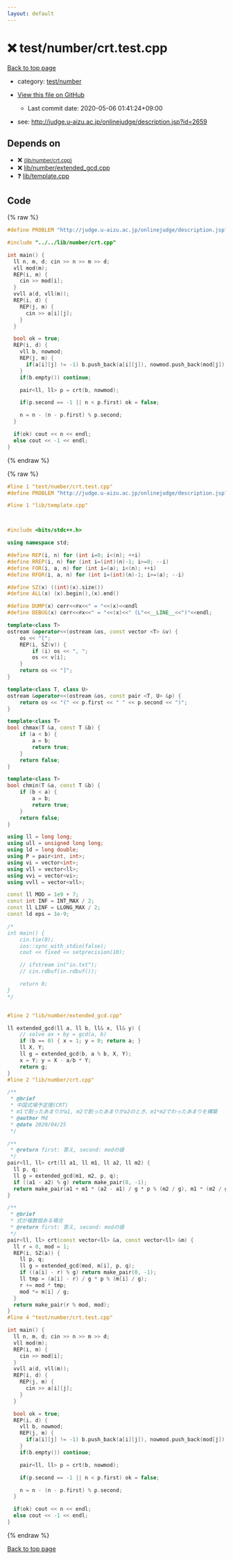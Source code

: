 ```yaml
---
layout: default
---
```


<!-- mathjax config similar to math.stackexchange -->
<script type="text/javascript" async
  src="https://cdnjs.cloudflare.com/ajax/libs/mathjax/2.7.5/MathJax.js?config=TeX-MML-AM_CHTML">
</script>
<script type="text/x-mathjax-config">
  MathJax.Hub.Config({
    TeX: { equationNumbers: { autoNumber: "AMS" }},
    tex2jax: {
      inlineMath: [ ['$','$'] ],
      processEscapes: true
    },
    "HTML-CSS": { matchFontHeight: false },
    displayAlign: "left",
    displayIndent: "2em"
  });
</script>

<script type="text/javascript" src="https://cdnjs.cloudflare.com/ajax/libs/jquery/3.4.1/jquery.min.js"></script>
<script src="https://cdn.jsdelivr.net/npm/jquery-balloon-js@1.1.2/jquery.balloon.min.js" integrity="sha256-ZEYs9VrgAeNuPvs15E39OsyOJaIkXEEt10fzxJ20+2I=" crossorigin="anonymous"></script>
<script type="text/javascript" src="../../../assets/js/copy-button.js"></script>
<link rel="stylesheet" href="../../../assets/css/copy-button.css" />


# :x: test/number/crt.test.cpp

<a href="../../../index.html">Back to top page</a>

* category: <a href="../../../index.html#27c49c4e5cc6f85fad5dbff6f8f0ef1b">test/number</a>
* <a href="{{ site.github.repository_url }}/blob/master/test/number/crt.test.cpp">View this file on GitHub</a>
    - Last commit date: 2020-05-06 01:41:24+09:00


* see: <a href="http://judge.u-aizu.ac.jp/onlinejudge/description.jsp?id=2659">http://judge.u-aizu.ac.jp/onlinejudge/description.jsp?id=2659</a>


## Depends on

* :x: <a href="../../../library/lib/number/crt.cpp.html"> <small>(lib/number/crt.cpp)</small></a>
* :x: <a href="../../../library/lib/number/extended_gcd.cpp.html">lib/number/extended_gcd.cpp</a>
* :question: <a href="../../../library/lib/template.cpp.html">lib/template.cpp</a>


## Code

<a id="unbundled"></a>
{% raw %}
```cpp
#define PROBLEM "http://judge.u-aizu.ac.jp/onlinejudge/description.jsp?id=2659"

#include "../../lib/number/crt.cpp"

int main() {
  ll n, m, d; cin >> n >> m >> d;
  vll mod(m);
  REP(i, m) {
    cin >> mod[i];
  }
  vvll a(d, vll(m));
  REP(i, d) {
    REP(j, m) {
      cin >> a[i][j];
    }
  }

  bool ok = true;
  REP(i, d) {
    vll b, nowmod;
    REP(j, m) {
      if(a[i][j] != -1) b.push_back(a[i][j]), nowmod.push_back(mod[j]);
    }
    if(b.empty()) continue;

    pair<ll, ll> p = crt(b, nowmod);

    if(p.second == -1 || n < p.first) ok = false;

    n = n - (n - p.first) % p.second;
  }

  if(ok) cout << n << endl;
  else cout << -1 << endl;
}
```
{% endraw %}

<a id="bundled"></a>
{% raw %}
```cpp
#line 1 "test/number/crt.test.cpp"
#define PROBLEM "http://judge.u-aizu.ac.jp/onlinejudge/description.jsp?id=2659"

#line 1 "lib/template.cpp"



#include <bits/stdc++.h>

using namespace std;

#define REP(i, n) for (int i=0; i<(n); ++i)
#define RREP(i, n) for (int i=(int)(n)-1; i>=0; --i)
#define FOR(i, a, n) for (int i=(a); i<(n); ++i)
#define RFOR(i, a, n) for (int i=(int)(n)-1; i>=(a); --i)

#define SZ(x) ((int)(x).size())
#define ALL(x) (x).begin(),(x).end()

#define DUMP(x) cerr<<#x<<" = "<<(x)<<endl
#define DEBUG(x) cerr<<#x<<" = "<<(x)<<" (L"<<__LINE__<<")"<<endl;

template<class T>
ostream &operator<<(ostream &os, const vector <T> &v) {
    os << "[";
    REP(i, SZ(v)) {
        if (i) os << ", ";
        os << v[i];
    }
    return os << "]";
}

template<class T, class U>
ostream &operator<<(ostream &os, const pair <T, U> &p) {
    return os << "(" << p.first << " " << p.second << ")";
}

template<class T>
bool chmax(T &a, const T &b) {
    if (a < b) {
        a = b;
        return true;
    }
    return false;
}

template<class T>
bool chmin(T &a, const T &b) {
    if (b < a) {
        a = b;
        return true;
    }
    return false;
}

using ll = long long;
using ull = unsigned long long;
using ld = long double;
using P = pair<int, int>;
using vi = vector<int>;
using vll = vector<ll>;
using vvi = vector<vi>;
using vvll = vector<vll>;

const ll MOD = 1e9 + 7;
const int INF = INT_MAX / 2;
const ll LINF = LLONG_MAX / 2;
const ld eps = 1e-9;

/*
int main() {
    cin.tie(0);
    ios::sync_with_stdio(false);
    cout << fixed << setprecision(10);

    // ifstream in("in.txt");
    // cin.rdbuf(in.rdbuf());

    return 0;
}
*/


#line 2 "lib/number/extended_gcd.cpp"

ll extended_gcd(ll a, ll b, ll& x, ll& y) {
    // solve ax + by = gcd(a, b)
    if (b == 0) { x = 1; y = 0; return a; }
    ll X, Y;
    ll g = extended_gcd(b, a % b, X, Y);
    x = Y; y = X - a/b * Y;
    return g;
}
#line 2 "lib/number/crt.cpp"

/**
 * @brief
 * 中国式場予定理(CRT)
 * m1で割ったあまりがa1, m2で割ったあまりがa2のとき、m1*m2でわったあまりを構築
 * @author Md
 * @date 2020/04/25
 */

/**
 * @return first: 答え, second: modの値
 */
pair<ll, ll> crt(ll a1, ll m1, ll a2, ll m2) {
  ll p, q;
  ll g = extended_gcd(m1, m2, p, q);
  if ((a1 - a2) % g) return make_pair(0, -1);
  return make_pair(a1 + m1 * (a2 - a1) / g * p % (m2 / g), m1 * (m2 / g));
}

/**
 * @brief
 * 式が複数個ある場合
 * @return first: 答え, second: modの値
 */
pair<ll, ll> crt(const vector<ll> &a, const vector<ll> &m) {
  ll r = 0, mod = 1;
  REP(i, SZ(a)) {
    ll p, q;
    ll g = extended_gcd(mod, m[i], p, q);
    if ((a[i] - r) % g) return make_pair(0, -1);
    ll tmp = (a[i] - r) / g * p % (m[i] / g);
    r += mod * tmp;
    mod *= m[i] / g;
  }
  return make_pair(r % mod, mod);
}
#line 4 "test/number/crt.test.cpp"

int main() {
  ll n, m, d; cin >> n >> m >> d;
  vll mod(m);
  REP(i, m) {
    cin >> mod[i];
  }
  vvll a(d, vll(m));
  REP(i, d) {
    REP(j, m) {
      cin >> a[i][j];
    }
  }

  bool ok = true;
  REP(i, d) {
    vll b, nowmod;
    REP(j, m) {
      if(a[i][j] != -1) b.push_back(a[i][j]), nowmod.push_back(mod[j]);
    }
    if(b.empty()) continue;

    pair<ll, ll> p = crt(b, nowmod);

    if(p.second == -1 || n < p.first) ok = false;

    n = n - (n - p.first) % p.second;
  }

  if(ok) cout << n << endl;
  else cout << -1 << endl;
}

```
{% endraw %}

<a href="../../../index.html">Back to top page</a>

